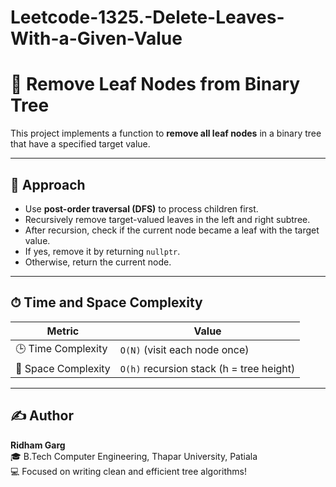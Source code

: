# Leetcode-1325.-Delete-Leaves-With-a-Given-Value

# 🌿 Remove Leaf Nodes from Binary Tree

This project implements a function to **remove all leaf nodes** in a binary tree that have a specified target value.

---

## 🧠 Approach

- Use **post-order traversal (DFS)** to process children first.
- Recursively remove target-valued leaves in the left and right subtree.
- After recursion, check if the current node became a leaf with the target value.
- If yes, remove it by returning `nullptr`.
- Otherwise, return the current node.

---

## ⏱ Time and Space Complexity

| Metric              | Value                        |
|---------------------|------------------------------|
| 🕒 Time Complexity   | `O(N)` (visit each node once) |
| 💾 Space Complexity  | `O(h)` recursion stack (h = tree height) |

---

## ✍️ Author

**Ridham Garg**  
🎓 B.Tech Computer Engineering, Thapar University, Patiala  
💻 Focused on writing clean and efficient tree algorithms!
